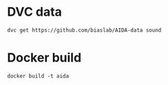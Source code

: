 # DVC data 

```bash
dvc get https://github.com/biaslab/AIDA-data sound
```

# Docker build

```
docker build -t aida
```

